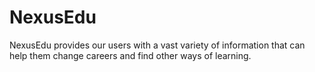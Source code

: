 # NexusEdu
NexusEdu provides our users with a vast variety of information that can help them change careers and find other ways of learning.
